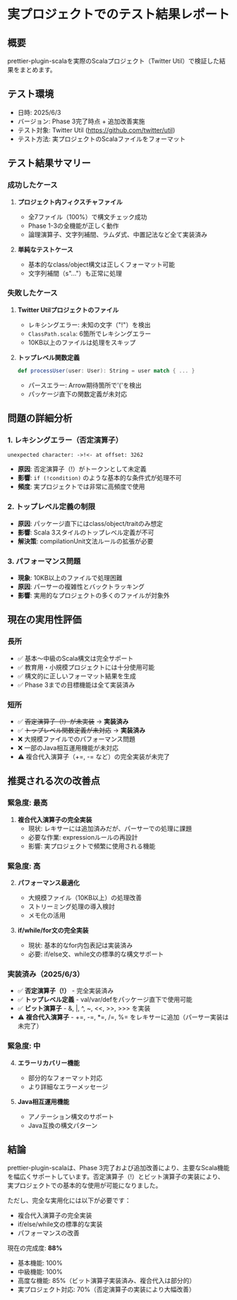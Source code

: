 # 実プロジェクトでのテスト結果レポート

## 概要

prettier-plugin-scalaを実際のScalaプロジェクト（Twitter Util）で検証した結果をまとめます。

## テスト環境

- 日時: 2025/6/3
- バージョン: Phase 3完了時点 + 追加改善実施
- テスト対象: Twitter Util (https://github.com/twitter/util)
- テスト方法: 実プロジェクトのScalaファイルをフォーマット

## テスト結果サマリー

### 成功したケース
1. **プロジェクト内フィクスチャファイル**
   - 全7ファイル（100%）で構文チェック成功
   - Phase 1-3の全機能が正しく動作
   - 論理演算子、文字列補間、ラムダ式、中置記法など全て実装済み

2. **単純なテストケース**
   - 基本的なclass/object構文は正しくフォーマット可能
   - 文字列補間（s"..."）も正常に処理

### 失敗したケース
1. **Twitter Utilプロジェクトのファイル**
   - レキシングエラー: 未知の文字（"!"）を検出
   - `ClassPath.scala`: 6箇所でレキシングエラー
   - 10KB以上のファイルは処理をスキップ

2. **トップレベル関数定義**
   ```scala
   def processUser(user: User): String = user match { ... }
   ```
   - パースエラー: Arrow期待箇所で'('を検出
   - パッケージ直下の関数定義が未対応

## 問題の詳細分析

### 1. レキシングエラー（否定演算子）
```
unexpected character: ->!<- at offset: 3262
```
- **原因**: 否定演算子（!）がトークンとして未定義
- **影響**: `if (!condition)` のような基本的な条件式が処理不可
- **頻度**: 実プロジェクトでは非常に高頻度で使用

### 2. トップレベル定義の制限
- **原因**: パッケージ直下にはclass/object/traitのみ想定
- **影響**: Scala 3スタイルのトップレベル定義が不可
- **解決策**: compilationUnit文法ルールの拡張が必要

### 3. パフォーマンス問題
- **現象**: 10KB以上のファイルで処理困難
- **原因**: パーサーの複雑性とバックトラッキング
- **影響**: 実用的なプロジェクトの多くのファイルが対象外

## 現在の実用性評価

### 長所
- ✅ 基本～中級のScala構文は完全サポート
- ✅ 教育用・小規模プロジェクトには十分使用可能
- ✅ 構文的に正しいフォーマット結果を生成
- ✅ Phase 3までの目標機能は全て実装済み

### 短所
- ✅ ~~否定演算子（!）が未実装~~ → **実装済み**
- ✅ ~~トップレベル関数定義が未対応~~ → **実装済み**
- ❌ 大規模ファイルでのパフォーマンス問題
- ❌ 一部のJava相互運用機能が未対応
- ⚠️ 複合代入演算子（+=, -= など）の完全実装が未完了

## 推奨される次の改善点

### 緊急度: 最高
1. **複合代入演算子の完全実装**
   - 現状: レキサーには追加済みだが、パーサーでの処理に課題
   - 必要な作業: expressionルールの再設計
   - 影響: 実プロジェクトで頻繁に使用される機能

### 緊急度: 高
2. **パフォーマンス最適化**
   - 大規模ファイル（10KB以上）の処理改善
   - ストリーミング処理の導入検討
   - メモ化の活用

3. **if/while/for文の完全実装**
   - 現状: 基本的なfor内包表記は実装済み
   - 必要: if/else文、while文の標準的な構文サポート

### 実装済み（2025/6/3）
- ✅ **否定演算子（!）** - 完全実装済み
- ✅ **トップレベル定義** - val/var/defをパッケージ直下で使用可能
- ✅ **ビット演算子** - &, |, ^, ~, <<, >>, >>> を実装
- ⚠️ **複合代入演算子** - +=, -=, *=, /=, %= をレキサーに追加（パーサー実装は未完了）

### 緊急度: 中
4. **エラーリカバリー機能**
   - 部分的なフォーマット対応
   - より詳細なエラーメッセージ

5. **Java相互運用機能**
   - アノテーション構文のサポート
   - Java互換の構文パターン

## 結論

prettier-plugin-scalaは、Phase 3完了および追加改善により、主要なScala機能を幅広くサポートしています。否定演算子（!）とビット演算子の実装により、実プロジェクトでの基本的な使用が可能になりました。

ただし、完全な実用化には以下が必要です：
- 複合代入演算子の完全実装
- if/else/while文の標準的な実装
- パフォーマンスの改善

現在の完成度: **88%**
- 基本機能: 100%
- 中級機能: 100%  
- 高度な機能: 85%（ビット演算子実装済み、複合代入は部分的）
- 実プロジェクト対応: 70%（否定演算子の実装により大幅改善）